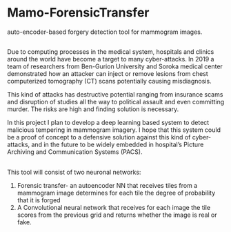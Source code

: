 # Mamo-ForensicTransfer
auto-encoder-based forgery detection tool for mammogram images.

##
Due to computing processes in the medical system, hospitals and clinics around the world have become a target to many cyber-attacks. In 2019 a team of researchers from Ben-Gurion University and Soroka medical center demonstrated how an attacker can inject or remove lesions from chest computerized tomography (CT) scans potentially causing misdiagnosis.

This kind of attacks has destructive potential ranging from insurance scams and disruption of studies all the way to political assault and even committing murder. The risks are high and finding solution is necessary.

In this project I plan to develop a deep learning based system to detect malicious tempering in mammogram imagery. I hope that this system could be a proof of concept to a defensive solution against this kind of cyber-attacks, and in the future to be widely embedded in hospital’s Picture Archiving and Communication Systems (PACS).
##
This tool will consist of two neuronal networks:
1. Forensic transfer- an autoencoder NN that receives tiles from a mammogram image determines for each tile the degree of probability that it is forged
2. A Convolutional neural network that receives for each image the tile scores from the previous grid and returns whether the image is real or fake.
